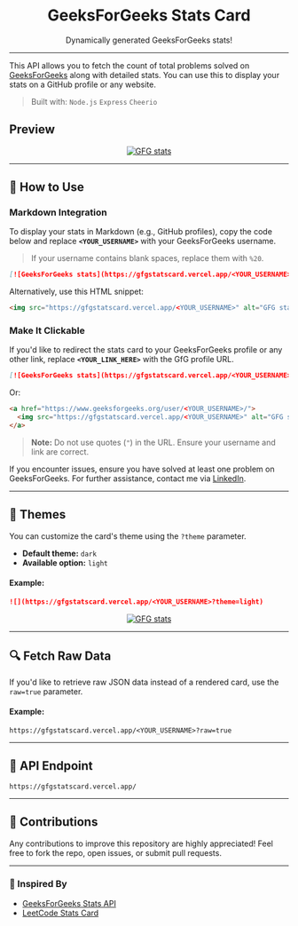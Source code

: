 <p align="center">
  <h1 align="center">GeeksForGeeks Stats Card</h1>
  <p align="center">Dynamically generated GeeksForGeeks stats!</p>
</p>

*****
This API allows you to fetch the count of total problems solved on [GeeksForGeeks](https://practice.geeksforgeeks.org/) along with detailed stats. You can use this to display your stats on a GitHub profile or any website.

> Built with: `Node.js`  `Express`  `Cheerio`

## Preview
<p align="center">
  <a href="https://www.geeksforgeeks.org/user/nikhilpal2705/">
    <img src="https://gfgstatscard.vercel.app/nikhilpal2705" alt="GFG stats" />
  </a>
</p>


---

## 🚀 How to Use
### Markdown Integration
To display your stats in Markdown (e.g., GitHub profiles), copy the code below and replace **`<YOUR_USERNAME>`** with your GeeksForGeeks username.
> If your username contains blank spaces, replace them with `%20`.

```md
[![GeeksForGeeks stats](https://gfgstatscard.vercel.app/<YOUR_USERNAME>)](https://www.geeksforgeeks.org/user/<YOUR_USERNAME>/)
```
    
Alternatively, use this HTML snippet:
    
```html
<img src="https://gfgstatscard.vercel.app/<YOUR_USERNAME>" alt="GFG stats" />
```
      
### Make It Clickable
If you'd like to redirect the stats card to your GeeksForGeeks profile or any other link, replace **`<YOUR_LINK_HERE>`** with the GfG profile URL.

```md
[![GeeksForGeeks stats](https://gfgstatscard.vercel.app/<YOUR_USERNAME>)](<YOUR_LINK_HERE>)
```

Or:

```html
<a href="https://www.geeksforgeeks.org/user/<YOUR_USERNAME>/">
  <img src="https://gfgstatscard.vercel.app/<YOUR_USERNAME>" alt="GFG stats" />
</a>
```

> **Note:** Do not use quotes (`"`) in the URL. Ensure your username and link are correct.

If you encounter issues, ensure you have solved at least one problem on GeeksForGeeks. For further assistance, contact me via [LinkedIn](https://www.linkedin.com/in/nikhilpal2705/).

---

## 🎨 Themes

You can customize the card's theme using the `?theme` parameter.
- **Default theme:** `dark`
- **Available option:** `light`

#### Example:
```md
![](https://gfgstatscard.vercel.app/<YOUR_USERNAME>?theme=light)
```
<p align="center">
  <a href="https://www.geeksforgeeks.org/user/nikhilpal2705/">
    <img src="https://gfgstatscard.vercel.app/nikhilpal2705?theme=light" alt="GFG stats" />
  </a>
</p>
  
---

## 🔍 Fetch Raw Data
If you'd like to retrieve raw JSON data instead of a rendered card, use the `raw=true` parameter.

#### Example:
```
https://gfgstatscard.vercel.app/<YOUR_USERNAME>?raw=true
```

---

## 📡 API Endpoint
```
https://gfgstatscard.vercel.app/
```

---

## 🤝 Contributions
Any contributions to improve this repository are highly appreciated! Feel free to fork the repo, open issues, or submit pull requests.

---

### 🌟 Inspired By
- [GeeksForGeeks Stats API](https://github.com/napiyo/geeksForGeeksStatsAPI)
- [LeetCode Stats Card](https://github.com/JacobLinCool/LeetCode-Stats-Card)
